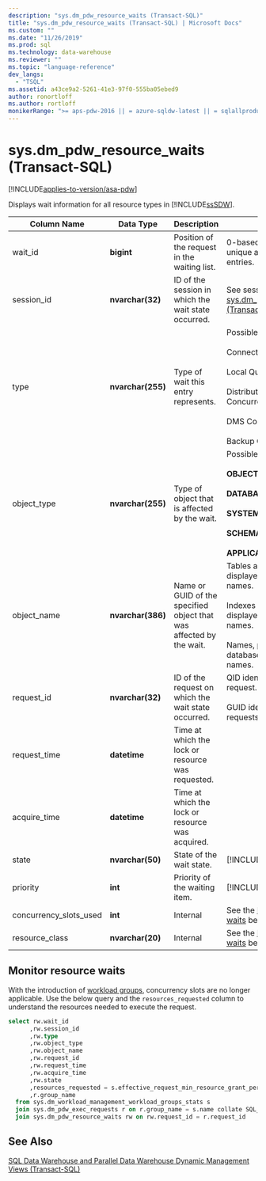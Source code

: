 ```yaml
---
description: "sys.dm_pdw_resource_waits (Transact-SQL)"
title: "sys.dm_pdw_resource_waits (Transact-SQL) | Microsoft Docs"
ms.custom: ""
ms.date: "11/26/2019"
ms.prod: sql
ms.technology: data-warehouse
ms.reviewer: ""
ms.topic: "language-reference"
dev_langs: 
  - "TSQL"
ms.assetid: a43ce9a2-5261-41e3-97f0-555ba05ebed9
author: ronortloff
ms.author: rortloff
monikerRange: ">= aps-pdw-2016 || = azure-sqldw-latest || = sqlallproducts-allversions"
---
```

# sys.dm_pdw_resource_waits (Transact-SQL)
[!INCLUDE[applies-to-version/asa-pdw](../../includes/applies-to-version/asa-pdw.md)]

  Displays wait information for all resource types in [!INCLUDE[ssSDW](../../includes/sssdw-md.md)].  
  
|Column Name|Data Type|Description|Range|  
|-----------------|---------------|-----------------|-----------|  
|wait_id|**bigint**|Position of the request in the waiting list.|0-based ordinal. This is not unique across all wait entries.|  
|session_id|**nvarchar(32)**|ID of the session in which the wait state occurred.|See session_id in [sys.dm_pdw_exec_sessions &#40;Transact-SQL&#41;](../../relational-databases/system-dynamic-management-views/sys-dm-pdw-exec-sessions-transact-sql.md).|  
|type|**nvarchar(255)**|Type of wait this entry represents.|Possible values:<br /><br /> Connection<br /><br /> Local Queries Concurrency<br /><br /> Distributed Queries Concurrency<br /><br /> DMS Concurrency<br /><br /> Backup Concurrency|  
|object_type|**nvarchar(255)**|Type of object that is affected by the wait.|Possible values:<br /><br /> **OBJECT**<br /><br /> **DATABASE**<br /><br /> **SYSTEM**<br /><br /> **SCHEMA**<br /><br /> **APPLICATION**|  
|object_name|**nvarchar(386)**|Name or GUID of the specified object that was affected by the wait.|Tables and views are displayed with three-part names.<br /><br /> Indexes and statistics are displayed with four-part names.<br /><br /> Names, principals, and databases are string names.|  
|request_id|**nvarchar(32)**|ID of the request on which the wait state occurred.|QID identifier of the request.<br /><br /> GUID identifier for load requests.|  
|request_time|**datetime**|Time at which the lock or resource was requested.||  
|acquire_time|**datetime**|Time at which the lock or resource was acquired.||  
|state|**nvarchar(50)**|State of the wait state.|[!INCLUDE[ssInfoNA](../../includes/ssinfona-md.md)]|  
|priority|**int**|Priority of the waiting item.|[!INCLUDE[ssInfoNA](../../includes/ssinfona-md.md)]|  
|concurrency_slots_used|**int**|Internal|See the [Monitor resource waits](#monitor-resource-waits) below|  
|resource_class|**nvarchar(20)**|Internal |See the [Monitor resource waits](#monitor-resource-waits) below|  
  
## Monitor resource waits 
With the introduction of [workload groups](https://docs.microsoft.com/azure/sql-data-warehouse/sql-data-warehouse-workload-isolation), concurrency slots are no longer applicable.  Use the below query and the `resources_requested` column to understand the resources needed to execute the request.

```sql
select rw.wait_id
      ,rw.session_id
      ,rw.type
      ,rw.object_type
      ,rw.object_name
      ,rw.request_id
      ,rw.request_time
      ,rw.acquire_time
      ,rw.state
      ,resources_requested = s.effective_request_min_resource_grant_percent
      ,r.group_name
  from sys.dm_workload_management_workload_groups_stats s
  join sys.dm_pdw_exec_requests r on r.group_name = s.name collate SQL_Latin1_General_CP1_CI_AS
  join sys.dm_pdw_resource_waits rw on rw.request_id = r.request_id
```

## See Also  
 [SQL Data Warehouse and Parallel Data Warehouse Dynamic Management Views &#40;Transact-SQL&#41;](../../relational-databases/system-dynamic-management-views/sql-and-parallel-data-warehouse-dynamic-management-views.md)  
  
  

